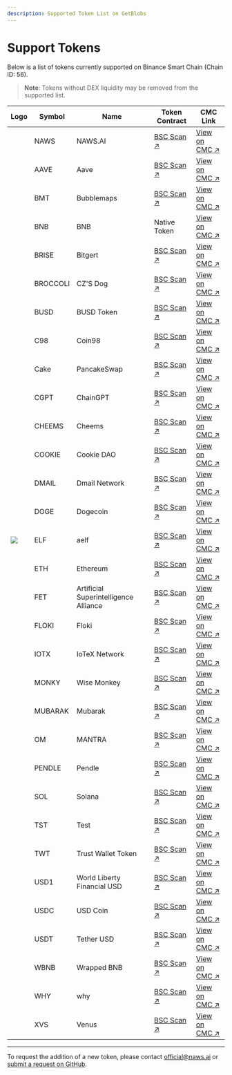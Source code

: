 ```yaml
---
description: Supported Token List on GetBlobs
---
```


# Support Tokens



Below is a list of tokens currently supported on Binance Smart Chain (Chain ID: 56).

> **Note**: Tokens without DEX liquidity may be removed from the supported list.

| Logo                                                                                                                                                                                                                                                                                                                                                                                                                                                                                                                                                                                                                                                                                                         | Symbol   | Name                                  | Token Contract                                                                     | CMC Link                                                                                    |
| ------------------------------------------------------------------------------------------------------------------------------------------------------------------------------------------------------------------------------------------------------------------------------------------------------------------------------------------------------------------------------------------------------------------------------------------------------------------------------------------------------------------------------------------------------------------------------------------------------------------------------------------------------------------------------------------------------------ | -------- | ------------------------------------- | ---------------------------------------------------------------------------------- | ------------------------------------------------------------------------------------------- |
| [<img src="https://camo.githubusercontent.com/05db8716fe1d07356b1f5426513c69a37215169a3f6727e874b580f60cab2f5a/68747470733a2f2f73332e61702d6e6f727468656173742d322e616d617a6f6e6177732e636f6d2f63646e2e6e6177732e61692f696d616765732f636f696e2d6c6f676f732f746f6b656e5f73796d626f6c735f6e6177732e706e67" alt="" data-size="line">](https://camo.githubusercontent.com/05db8716fe1d07356b1f5426513c69a37215169a3f6727e874b580f60cab2f5a/68747470733a2f2f73332e61702d6e6f727468656173742d322e616d617a6f6e6177732e636f6d2f63646e2e6e6177732e61692f696d616765732f636f696e2d6c6f676f732f746f6b656e5f73796d626f6c735f6e6177732e706e67)                                                                             | NAWS     | NAWS.AI                               | [BSC Scan ↗](https://bscscan.com/token/0x726a54E04f394b6e44e58a2D7CB0fEc61361D10E) | [View on CMC ↗](https://coinmarketcap.com/currencies/naws-ai)                               |
| [<img src="https://camo.githubusercontent.com/8e10431de601ce667064f4e249e7569090c34d57d22b3e8b0d77431f086f1516/68747470733a2f2f73332e61702d6e6f727468656173742d322e616d617a6f6e6177732e636f6d2f63646e2e6e6177732e61692f696d616765732f636f696e2d6c6f676f732f746f6b656e5f73796d626f6c735f616176652e706e67" alt="" data-size="line">](https://camo.githubusercontent.com/8e10431de601ce667064f4e249e7569090c34d57d22b3e8b0d77431f086f1516/68747470733a2f2f73332e61702d6e6f727468656173742d322e616d617a6f6e6177732e636f6d2f63646e2e6e6177732e61692f696d616765732f636f696e2d6c6f676f732f746f6b656e5f73796d626f6c735f616176652e706e67)                                                                             | AAVE     | Aave                                  | [BSC Scan ↗](https://bscscan.com/token/0xfb6115445bff7b52feb98650c87f44907e58f802) | [View on CMC ↗](https://coinmarketcap.com/currencies/aave)                                  |
| [<img src="https://camo.githubusercontent.com/a52cf813e485d0006d59b831930af0454ed03d5d551353ab3aa3bbf8d18defd4/68747470733a2f2f73332e61702d6e6f727468656173742d322e616d617a6f6e6177732e636f6d2f63646e2e6e6177732e61692f696d616765732f636f696e2d6c6f676f732f746f6b656e5f73796d626f6c735f627562626c656d6170732e706e67" alt="" data-size="line">](https://camo.githubusercontent.com/a52cf813e485d0006d59b831930af0454ed03d5d551353ab3aa3bbf8d18defd4/68747470733a2f2f73332e61702d6e6f727468656173742d322e616d617a6f6e6177732e636f6d2f63646e2e6e6177732e61692f696d616765732f636f696e2d6c6f676f732f746f6b656e5f73796d626f6c735f627562626c656d6170732e706e67)                                                     | BMT      | Bubblemaps                            | [BSC Scan ↗](https://bscscan.com/token/0x7d814b9eD370Ec0a502EdC3267393bF62d891B62) | [View on CMC ↗](https://coinmarketcap.com/currencies/bubblemaps)                            |
| [<img src="https://camo.githubusercontent.com/08853cf09c7bd760fc1fcfe799a0df484a993d00c687ec4657f4499b95fcdaf0/68747470733a2f2f73332e61702d6e6f727468656173742d322e616d617a6f6e6177732e636f6d2f63646e2e6e6177732e61692f696d616765732f636f696e2d6c6f676f732f746f6b656e5f73796d626f6c735f77726170706564626e622e706e67" alt="" data-size="line">](https://camo.githubusercontent.com/08853cf09c7bd760fc1fcfe799a0df484a993d00c687ec4657f4499b95fcdaf0/68747470733a2f2f73332e61702d6e6f727468656173742d322e616d617a6f6e6177732e636f6d2f63646e2e6e6177732e61692f696d616765732f636f696e2d6c6f676f732f746f6b656e5f73796d626f6c735f77726170706564626e622e706e67)                                                     | BNB      | BNB                                   | Native Token                                                                       | [View on CMC ↗](https://coinmarketcap.com/currencies/bnb)                                   |
| [<img src="https://camo.githubusercontent.com/9740af06f3fbf217e1f1241e0d24c29c7ae213fe8f93f1d2e3237e13c98d2787/68747470733a2f2f73332e61702d6e6f727468656173742d322e616d617a6f6e6177732e636f6d2f63646e2e6e6177732e61692f696d616765732f636f696e2d6c6f676f732f746f6b656e5f73796d626f6c735f626974726973652e737667" alt="" data-size="line">](https://camo.githubusercontent.com/9740af06f3fbf217e1f1241e0d24c29c7ae213fe8f93f1d2e3237e13c98d2787/68747470733a2f2f73332e61702d6e6f727468656173742d322e616d617a6f6e6177732e636f6d2f63646e2e6e6177732e61692f696d616765732f636f696e2d6c6f676f732f746f6b656e5f73796d626f6c735f626974726973652e737667)                                                                 | BRISE    | Bitgert                               | [BSC Scan ↗](https://bscscan.com/token/0x8FFf93E810a2eDaaFc326eDEE51071DA9d398E83) | [View on CMC ↗](https://coinmarketcap.com/currencies/bitrise-token)                         |
| [<img src="https://camo.githubusercontent.com/084b2609b7fbd6204d3f2c15bd577673a0ca90edeb8c9e0030ce6e9b97c16e38/68747470733a2f2f73332e61702d6e6f727468656173742d322e616d617a6f6e6177732e636f6d2f63646e2e6e6177732e61692f696d616765732f636f696e2d6c6f676f732f746f6b656e5f73796d626f6c735f637a73646f672e706e67" alt="" data-size="line">](https://camo.githubusercontent.com/084b2609b7fbd6204d3f2c15bd577673a0ca90edeb8c9e0030ce6e9b97c16e38/68747470733a2f2f73332e61702d6e6f727468656173742d322e616d617a6f6e6177732e636f6d2f63646e2e6e6177732e61692f696d616765732f636f696e2d6c6f676f732f746f6b656e5f73796d626f6c735f637a73646f672e706e67)                                                                     | BROCCOLI | CZ'S Dog                              | [BSC Scan ↗](https://bscscan.com/token/0x6d5AD1592ed9D6D1dF9b93c793AB759573Ed6714) | [View on CMC ↗](https://coinmarketcap.com/currencies/czsdog-broccoli)                       |
| [<img src="https://camo.githubusercontent.com/1e48c2fe4a70ffe797eeb22996077bc0359d3a0cae143225a701d9ff0f72cecd/68747470733a2f2f73332e61702d6e6f727468656173742d322e616d617a6f6e6177732e636f6d2f63646e2e6e6177732e61692f696d616765732f636f696e2d6c6f676f732f746f6b656e5f73796d626f6c735f627573642e706e67" alt="" data-size="line">](https://camo.githubusercontent.com/1e48c2fe4a70ffe797eeb22996077bc0359d3a0cae143225a701d9ff0f72cecd/68747470733a2f2f73332e61702d6e6f727468656173742d322e616d617a6f6e6177732e636f6d2f63646e2e6e6177732e61692f696d616765732f636f696e2d6c6f676f732f746f6b656e5f73796d626f6c735f627573642e706e67)                                                                             | BUSD     | BUSD Token                            | [BSC Scan ↗](https://bscscan.com/token/0xe9e7CEA3DedcA5984780Bafc599bD69ADd087D56) | [View on CMC ↗](https://coinmarketcap.com/currencies/binance-usd)                           |
| [<img src="https://camo.githubusercontent.com/857ef5577a7c899b76058d5efd219e52c3e9dc69e3efa85b49c8b6dddfb1b4c2/68747470733a2f2f73332e61702d6e6f727468656173742d322e616d617a6f6e6177732e636f6d2f63646e2e6e6177732e61692f696d616765732f636f696e2d6c6f676f732f746f6b656e5f73796d626f6c735f636f696e39382e706e67" alt="" data-size="line">](https://camo.githubusercontent.com/857ef5577a7c899b76058d5efd219e52c3e9dc69e3efa85b49c8b6dddfb1b4c2/68747470733a2f2f73332e61702d6e6f727468656173742d322e616d617a6f6e6177732e636f6d2f63646e2e6e6177732e61692f696d616765732f636f696e2d6c6f676f732f746f6b656e5f73796d626f6c735f636f696e39382e706e67)                                                                     | C98      | Coin98                                | [BSC Scan ↗](https://bscscan.com/token/0xaEC945e04baF28b135Fa7c640f624f8D90F1C3a6) | [View on CMC ↗](https://coinmarketcap.com/currencies/coin98)                                |
| [<img src="https://camo.githubusercontent.com/83f62991712b7ab31a0fcf15eb6e5f9f5f0e60205ff727471f232957c439bf40/68747470733a2f2f73332e61702d6e6f727468656173742d322e616d617a6f6e6177732e636f6d2f63646e2e6e6177732e61692f696d616765732f636f696e2d6c6f676f732f746f6b656e5f73796d626f6c735f70616e63616b65737761702e737667" alt="" data-size="line">](https://camo.githubusercontent.com/83f62991712b7ab31a0fcf15eb6e5f9f5f0e60205ff727471f232957c439bf40/68747470733a2f2f73332e61702d6e6f727468656173742d322e616d617a6f6e6177732e636f6d2f63646e2e6e6177732e61692f696d616765732f636f696e2d6c6f676f732f746f6b656e5f73796d626f6c735f70616e63616b65737761702e737667)                                                 | Cake     | PancakeSwap                           | [BSC Scan ↗](https://bscscan.com/token/0x0E09FaBB73Bd3Ade0a17ECC321fD13a19e81cE82) | [View on CMC ↗](https://coinmarketcap.com/currencies/pancakeswap)                           |
| [<img src="https://camo.githubusercontent.com/884b48fe8165f174fac0be27051ed65e7a8db545bc9390ef4ea855313f333673/68747470733a2f2f73332e61702d6e6f727468656173742d322e616d617a6f6e6177732e636f6d2f63646e2e6e6177732e61692f696d616765732f636f696e2d6c6f676f732f746f6b656e5f73796d626f6c735f636861696e6770742e706e67" alt="" data-size="line">](https://camo.githubusercontent.com/884b48fe8165f174fac0be27051ed65e7a8db545bc9390ef4ea855313f333673/68747470733a2f2f73332e61702d6e6f727468656173742d322e616d617a6f6e6177732e636f6d2f63646e2e6e6177732e61692f696d616765732f636f696e2d6c6f676f732f746f6b656e5f73796d626f6c735f636861696e6770742e706e67)                                                             | CGPT     | ChainGPT                              | [BSC Scan ↗](https://bscscan.com/token/0x9840652DC04fb9db2C43853633f0F62BE6f00f98) | [View on CMC ↗](https://coinmarketcap.com/currencies/chaingpt)                              |
| [<img src="https://camo.githubusercontent.com/da98edff641490cf017600693b6c5180f1b00aba5e807765d4249e7850f5dc0a/68747470733a2f2f73332e61702d6e6f727468656173742d322e616d617a6f6e6177732e636f6d2f63646e2e6e6177732e61692f696d616765732f636f696e2d6c6f676f732f746f6b656e5f73796d626f6c735f636865656d732e706e67" alt="" data-size="line">](https://camo.githubusercontent.com/da98edff641490cf017600693b6c5180f1b00aba5e807765d4249e7850f5dc0a/68747470733a2f2f73332e61702d6e6f727468656173742d322e616d617a6f6e6177732e636f6d2f63646e2e6e6177732e61692f696d616765732f636f696e2d6c6f676f732f746f6b656e5f73796d626f6c735f636865656d732e706e67)                                                                     | CHEEMS   | Cheems                                | [BSC Scan ↗](https://bscscan.com/token/0x0DF0587216a4a1bB7d5082fdc491d93d2dD4B413) | [View on CMC ↗](https://coinmarketcap.com/currencies/cheems-pet)                            |
| [<img src="https://camo.githubusercontent.com/cd21514c4d60fbe34575f55b8885059a5492829a7e00fb3b1d5c6999874102bf/68747470733a2f2f73332e61702d6e6f727468656173742d322e616d617a6f6e6177732e636f6d2f63646e2e6e6177732e61692f696d616765732f636f696e2d6c6f676f732f746f6b656e5f73796d626f6c735f636f6f6b696564616f2e706e67" alt="" data-size="line">](https://camo.githubusercontent.com/cd21514c4d60fbe34575f55b8885059a5492829a7e00fb3b1d5c6999874102bf/68747470733a2f2f73332e61702d6e6f727468656173742d322e616d617a6f6e6177732e636f6d2f63646e2e6e6177732e61692f696d616765732f636f696e2d6c6f676f732f746f6b656e5f73796d626f6c735f636f6f6b696564616f2e706e67)                                                         | COOKIE   | Cookie DAO                            | [BSC Scan ↗](https://bscscan.com/token/0xC0041EF357B183448B235a8Ea73Ce4E4eC8c265F) | [View on CMC ↗](https://coinmarketcap.com/currencies/cookie)                                |
| [<img src="https://camo.githubusercontent.com/e96ddcf0f7f3d871c682b432914441513707f8f1121050116fb2cf6d958b1771/68747470733a2f2f73332e61702d6e6f727468656173742d322e616d617a6f6e6177732e636f6d2f63646e2e6e6177732e61692f696d616765732f636f696e2d6c6f676f732f746f6b656e5f73796d626f6c735f646d61696c2e737667" alt="" data-size="line">](https://camo.githubusercontent.com/e96ddcf0f7f3d871c682b432914441513707f8f1121050116fb2cf6d958b1771/68747470733a2f2f73332e61702d6e6f727468656173742d322e616d617a6f6e6177732e636f6d2f63646e2e6e6177732e61692f696d616765732f636f696e2d6c6f676f732f746f6b656e5f73796d626f6c735f646d61696c2e737667)                                                                         | DMAIL    | Dmail Network                         | [BSC Scan ↗](https://bscscan.com/token/0xcc6f1e1b87cfcbe9221808d2d85c501aab0b5192) | [View on CMC ↗](https://coinmarketcap.com/currencies/dmail-network)                         |
| [<img src="https://camo.githubusercontent.com/db955ca085ec11bbcdf386948324da67dfbb806fac3141cb6b2e42b56700faf5/68747470733a2f2f73332e61702d6e6f727468656173742d322e616d617a6f6e6177732e636f6d2f63646e2e6e6177732e61692f696d616765732f636f696e2d6c6f676f732f746f6b656e5f73796d626f6c735f646f67652e706e67" alt="" data-size="line">](https://camo.githubusercontent.com/db955ca085ec11bbcdf386948324da67dfbb806fac3141cb6b2e42b56700faf5/68747470733a2f2f73332e61702d6e6f727468656173742d322e616d617a6f6e6177732e636f6d2f63646e2e6e6177732e61692f696d616765732f636f696e2d6c6f676f732f746f6b656e5f73796d626f6c735f646f67652e706e67)                                                                             | DOGE     | Dogecoin                              | [BSC Scan ↗](https://bscscan.com/token/0xbA2aE424d960c26247Dd6c32edC70B295c744C43) | [View on CMC ↗](https://coinmarketcap.com/currencies/dogecoin)                              |
| [![](https://camo.githubusercontent.com/501ca7447b4d57eadd5f65d9465ddcb360b0a2ff861fe6fc0d8021e7d405dd23/68747470733a2f2f73332e61702d6e6f727468656173742d322e616d617a6f6e6177732e636f6d2f63646e2e6e6177732e61692f696d616765732f636f696e2d6c6f676f732f746f6b656e5f73796d626f6c735f61656c662e737667)](https://camo.githubusercontent.com/501ca7447b4d57eadd5f65d9465ddcb360b0a2ff861fe6fc0d8021e7d405dd23/68747470733a2f2f73332e61702d6e6f727468656173742d322e616d617a6f6e6177732e636f6d2f63646e2e6e6177732e61692f696d616765732f636f696e2d6c6f676f732f746f6b656e5f73796d626f6c735f61656c662e737667)                                                                                                            | ELF      | aelf                                  | [BSC Scan ↗](https://bscscan.com/token/0xa3f020a5C92e15be13CAF0Ee5C95cF79585EeCC9) | [View on CMC ↗](https://coinmarketcap.com/currencies/aelf)                                  |
| [<img src="https://camo.githubusercontent.com/2175d38880c8079606b63e59438bbec2df5f796cd510436619f426bdc1722af6/68747470733a2f2f73332e61702d6e6f727468656173742d322e616d617a6f6e6177732e636f6d2f63646e2e6e6177732e61692f696d616765732f636f696e2d6c6f676f732f746f6b656e5f73796d626f6c735f657468657265756d2e706e67" alt="" data-size="line">](https://camo.githubusercontent.com/2175d38880c8079606b63e59438bbec2df5f796cd510436619f426bdc1722af6/68747470733a2f2f73332e61702d6e6f727468656173742d322e616d617a6f6e6177732e636f6d2f63646e2e6e6177732e61692f696d616765732f636f696e2d6c6f676f732f746f6b656e5f73796d626f6c735f657468657265756d2e706e67)                                                             | ETH      | Ethereum                              | [BSC Scan ↗](https://bscscan.com/token/0x2170Ed0880ac9A755fd29B2688956BD959F933F8) | [View on CMC ↗](https://coinmarketcap.com/currencies/ethereum)                              |
| [<img src="https://camo.githubusercontent.com/e60296f6df90afc07bc5435d0fc73f83c61849b9953a56a5eb711d13d2bab847/68747470733a2f2f73332e61702d6e6f727468656173742d322e616d617a6f6e6177732e636f6d2f63646e2e6e6177732e61692f696d616765732f636f696e2d6c6f676f732f746f6b656e5f73796d626f6c735f6172746966696369616c2e706e67" alt="" data-size="line">](https://camo.githubusercontent.com/e60296f6df90afc07bc5435d0fc73f83c61849b9953a56a5eb711d13d2bab847/68747470733a2f2f73332e61702d6e6f727468656173742d322e616d617a6f6e6177732e636f6d2f63646e2e6e6177732e61692f696d616765732f636f696e2d6c6f676f732f746f6b656e5f73796d626f6c735f6172746966696369616c2e706e67)                                                     | FET      | Artificial Superintelligence Alliance | [BSC Scan ↗](https://bscscan.com/token/0x031b41e504677879370e9dbcf937283a8691fa7f) | [View on CMC ↗](https://coinmarketcap.com/currencies/artificial-superintelligence-alliance) |
| [<img src="https://camo.githubusercontent.com/81fe771e0c65c04061b94acd4ae4ae99efe18c0d012553c65df160f66b9dea86/68747470733a2f2f73332e61702d6e6f727468656173742d322e616d617a6f6e6177732e636f6d2f63646e2e6e6177732e61692f696d616765732f636f696e2d6c6f676f732f746f6b656e5f73796d626f6c735f666c6f6b692e706e67" alt="" data-size="line">](https://camo.githubusercontent.com/81fe771e0c65c04061b94acd4ae4ae99efe18c0d012553c65df160f66b9dea86/68747470733a2f2f73332e61702d6e6f727468656173742d322e616d617a6f6e6177732e636f6d2f63646e2e6e6177732e61692f696d616765732f636f696e2d6c6f676f732f746f6b656e5f73796d626f6c735f666c6f6b692e706e67)                                                                         | FLOKI    | Floki                                 | [BSC Scan ↗](https://bscscan.com/token/0xfb5B838b6cfEEdC2873aB27866079AC55363D37E) | [View on CMC ↗](https://coinmarketcap.com/currencies/floki-inu)                             |
| [<img src="https://camo.githubusercontent.com/32ce9f275edfaee401a6a062adf2a402de73267aaef2a8fa5318c1858821d51e/68747470733a2f2f73332e61702d6e6f727468656173742d322e616d617a6f6e6177732e636f6d2f63646e2e6e6177732e61692f696d616765732f636f696e2d6c6f676f732f746f6b656e5f73796d626f6c735f696f7465782e737667" alt="" data-size="line">](https://camo.githubusercontent.com/32ce9f275edfaee401a6a062adf2a402de73267aaef2a8fa5318c1858821d51e/68747470733a2f2f73332e61702d6e6f727468656173742d322e616d617a6f6e6177732e636f6d2f63646e2e6e6177732e61692f696d616765732f636f696e2d6c6f676f732f746f6b656e5f73796d626f6c735f696f7465782e737667)                                                                         | IOTX     | IoTeX Network                         | [BSC Scan ↗](https://bscscan.com/token/0x9678e42cebeb63f23197d726b29b1cb20d0064e5) | [View on CMC ↗](https://coinmarketcap.com/currencies/iotex)                                 |
| [<img src="https://camo.githubusercontent.com/680f080a09494a293d9ad88a038a48e120f1fff009f7767261a23aff6e823efd/68747470733a2f2f73332e61702d6e6f727468656173742d322e616d617a6f6e6177732e636f6d2f63646e2e6e6177732e61692f696d616765732f636f696e2d6c6f676f732f746f6b656e5f73796d626f6c735f776973656d6f6e6b65792e706e67" alt="" data-size="line">](https://camo.githubusercontent.com/680f080a09494a293d9ad88a038a48e120f1fff009f7767261a23aff6e823efd/68747470733a2f2f73332e61702d6e6f727468656173742d322e616d617a6f6e6177732e636f6d2f63646e2e6e6177732e61692f696d616765732f636f696e2d6c6f676f732f746f6b656e5f73796d626f6c735f776973656d6f6e6b65792e706e67)                                                     | MONKY    | Wise Monkey                           | [BSC Scan ↗](https://bscscan.com/token/0x59E69094398AfbEA632F8Bd63033BdD2443a3Be1) | [View on CMC ↗](https://coinmarketcap.com/currencies/wise-monkey)                           |
| [<img src="https://camo.githubusercontent.com/441d37b1adc5e4135e84e0c1ff28d9c1d3ec93ca11640aac68ca73b07681dd94/68747470733a2f2f73332e61702d6e6f727468656173742d322e616d617a6f6e6177732e636f6d2f63646e2e6e6177732e61692f696d616765732f636f696e2d6c6f676f732f746f6b656e5f73796d626f6c735f6d7562726172616b2e706e67" alt="" data-size="line">](https://camo.githubusercontent.com/441d37b1adc5e4135e84e0c1ff28d9c1d3ec93ca11640aac68ca73b07681dd94/68747470733a2f2f73332e61702d6e6f727468656173742d322e616d617a6f6e6177732e636f6d2f63646e2e6e6177732e61692f696d616765732f636f696e2d6c6f676f732f746f6b656e5f73796d626f6c735f6d7562726172616b2e706e67)                                                             | MUBARAK  | Mubarak                               | [BSC Scan ↗](https://bscscan.com/token/0x5C85D6C6825aB4032337F11Ee92a72DF936b46F6) | [View on CMC ↗](https://coinmarketcap.com/currencies/mubarak)                               |
| [<img src="https://camo.githubusercontent.com/2b5ffbfc864d02c5d6f9265cb1a1353484d317c284697d320199d11c9499bb2f/68747470733a2f2f73332e61702d6e6f727468656173742d322e616d617a6f6e6177732e636f6d2f63646e2e6e6177732e61692f696d616765732f636f696e2d6c6f676f732f746f6b656e5f73796d626f6c735f6d616e7472612e706e67" alt="" data-size="line">](https://camo.githubusercontent.com/2b5ffbfc864d02c5d6f9265cb1a1353484d317c284697d320199d11c9499bb2f/68747470733a2f2f73332e61702d6e6f727468656173742d322e616d617a6f6e6177732e636f6d2f63646e2e6e6177732e61692f696d616765732f636f696e2d6c6f676f732f746f6b656e5f73796d626f6c735f6d616e7472612e706e67)                                                                     | OM       | MANTRA                                | [BSC Scan ↗](https://bscscan.com/token/0xf78d2e7936f5fe18308a3b2951a93b6c4a41f5e2) | [View on CMC ↗](https://coinmarketcap.com/currencies/mantra)                                |
| [<img src="https://camo.githubusercontent.com/3d93d163a491f9d135a2cf45b647e3182b1d7420214756efc97226df29d80dfd/68747470733a2f2f73332e61702d6e6f727468656173742d322e616d617a6f6e6177732e636f6d2f63646e2e6e6177732e61692f696d616765732f636f696e2d6c6f676f732f746f6b656e5f73796d626f6c735f70656e646c652e706e67" alt="" data-size="line">](https://camo.githubusercontent.com/3d93d163a491f9d135a2cf45b647e3182b1d7420214756efc97226df29d80dfd/68747470733a2f2f73332e61702d6e6f727468656173742d322e616d617a6f6e6177732e636f6d2f63646e2e6e6177732e61692f696d616765732f636f696e2d6c6f676f732f746f6b656e5f73796d626f6c735f70656e646c652e706e67)                                                                     | PENDLE   | Pendle                                | [BSC Scan ↗](https://bscscan.com/token/0xb3Ed0A426155B79B898849803E3B36552f7ED507) | [View on CMC ↗](https://coinmarketcap.com/currencies/pendle)                                |
| [<img src="https://camo.githubusercontent.com/6e8362309aedb0f953a5aae99d7d1fc2812d7abeb129ad1ad6f33ff70b07450f/68747470733a2f2f73332e61702d6e6f727468656173742d322e616d617a6f6e6177732e636f6d2f63646e2e6e6177732e61692f696d616765732f636f696e2d6c6f676f732f746f6b656e5f73796d626f6c735f736f6c616e612e706e67" alt="" data-size="line">](https://camo.githubusercontent.com/6e8362309aedb0f953a5aae99d7d1fc2812d7abeb129ad1ad6f33ff70b07450f/68747470733a2f2f73332e61702d6e6f727468656173742d322e616d617a6f6e6177732e636f6d2f63646e2e6e6177732e61692f696d616765732f636f696e2d6c6f676f732f746f6b656e5f73796d626f6c735f736f6c616e612e706e67)                                                                     | SOL      | Solana                                | [BSC Scan ↗](https://bscscan.com/token/0x570A5D26f7765Ecb712C0924E4De545B89fD43dF) | [View on CMC ↗](https://coinmarketcap.com/currencies/solana)                                |
| [<img src="https://camo.githubusercontent.com/7f2477f041857647860fb72c3488142d9ac9852060eff49787b995cb179164c8/68747470733a2f2f73332e61702d6e6f727468656173742d322e616d617a6f6e6177732e636f6d2f63646e2e6e6177732e61692f696d616765732f636f696e2d6c6f676f732f746f6b656e5f73796d626f6c735f7473742e706e67" alt="" data-size="line">](https://camo.githubusercontent.com/7f2477f041857647860fb72c3488142d9ac9852060eff49787b995cb179164c8/68747470733a2f2f73332e61702d6e6f727468656173742d322e616d617a6f6e6177732e636f6d2f63646e2e6e6177732e61692f696d616765732f636f696e2d6c6f676f732f746f6b656e5f73796d626f6c735f7473742e706e67)                                                                                 | TST      | Test                                  | [BSC Scan ↗](https://bscscan.com/token/0x86Bb94DdD16Efc8bc58e6b056e8df71D9e666429) | [View on CMC ↗](https://coinmarketcap.com/currencies/test-token-bsc)                        |
| [<img src="https://camo.githubusercontent.com/06adc3f1f85c6505cc505c97b1ead5bf973854a9c0b859bc91a6d28ffe6e2c7f/68747470733a2f2f73332e61702d6e6f727468656173742d322e616d617a6f6e6177732e636f6d2f63646e2e6e6177732e61692f696d616765732f636f696e2d6c6f676f732f746f6b656e5f73796d626f6c735f747275737477616c6c65742e706e67" alt="" data-size="line">](https://camo.githubusercontent.com/06adc3f1f85c6505cc505c97b1ead5bf973854a9c0b859bc91a6d28ffe6e2c7f/68747470733a2f2f73332e61702d6e6f727468656173742d322e616d617a6f6e6177732e636f6d2f63646e2e6e6177732e61692f696d616765732f636f696e2d6c6f676f732f746f6b656e5f73796d626f6c735f747275737477616c6c65742e706e67)                                                 | TWT      | Trust Wallet Token                    | [BSC Scan ↗](https://bscscan.com/token/0x4b0f1812e5df2a09796481ff14017e6005508003) | [View on CMC ↗](https://coinmarketcap.com/currencies/trust-wallet-token)                    |
| [<img src="https://camo.githubusercontent.com/1dc2e572ecc43466776d0e2a7f307452d9776ccbb7604ad030c58a186b456b90/68747470733a2f2f73332e61702d6e6f727468656173742d322e616d617a6f6e6177732e636f6d2f63646e2e6e6177732e61692f696d616765732f636f696e2d6c6f676f732f746f6b656e5f73796d626f6c735f776f726c645f6c6962657274795f66696e616e6369616c2e706e67" alt="" data-size="line">](https://camo.githubusercontent.com/1dc2e572ecc43466776d0e2a7f307452d9776ccbb7604ad030c58a186b456b90/68747470733a2f2f73332e61702d6e6f727468656173742d322e616d617a6f6e6177732e636f6d2f63646e2e6e6177732e61692f696d616765732f636f696e2d6c6f676f732f746f6b656e5f73796d626f6c735f776f726c645f6c6962657274795f66696e616e6369616c2e706e67) | USD1     | World Liberty Financial USD           | [BSC Scan ↗](https://bscscan.com/token/0x8d0D000Ee44948FC98c9B98A4FA4921476f08B0d) | [View on CMC ↗](https://coinmarketcap.com/currencies/usd1)                                  |
| [<img src="https://camo.githubusercontent.com/7be3da742a05f2ff0f1355d5d938cbb5bf993701fdc490ab910200f67f91aa0e/68747470733a2f2f73332e61702d6e6f727468656173742d322e616d617a6f6e6177732e636f6d2f63646e2e6e6177732e61692f696d616765732f636f696e2d6c6f676f732f746f6b656e5f73796d626f6c735f7573642e706e67" alt="" data-size="line">](https://camo.githubusercontent.com/7be3da742a05f2ff0f1355d5d938cbb5bf993701fdc490ab910200f67f91aa0e/68747470733a2f2f73332e61702d6e6f727468656173742d322e616d617a6f6e6177732e636f6d2f63646e2e6e6177732e61692f696d616765732f636f696e2d6c6f676f732f746f6b656e5f73796d626f6c735f7573642e706e67)                                                                                 | USDC     | USD Coin                              | [BSC Scan ↗](https://bscscan.com/token/0x8AC76a51cc950d9822D68b83fE1Ad97B32Cd580d) | [View on CMC ↗](https://coinmarketcap.com/currencies/usd-coin)                              |
| [<img src="https://camo.githubusercontent.com/0b82139a36fcab92af98f10894983ceb943029e890ed87e11bfd3a3ecc962f26/68747470733a2f2f73332e61702d6e6f727468656173742d322e616d617a6f6e6177732e636f6d2f63646e2e6e6177732e61692f696d616765732f636f696e2d6c6f676f732f746f6b656e5f73796d626f6c735f746574686572757364742e706e67" alt="" data-size="line">](https://camo.githubusercontent.com/0b82139a36fcab92af98f10894983ceb943029e890ed87e11bfd3a3ecc962f26/68747470733a2f2f73332e61702d6e6f727468656173742d322e616d617a6f6e6177732e636f6d2f63646e2e6e6177732e61692f696d616765732f636f696e2d6c6f676f732f746f6b656e5f73796d626f6c735f746574686572757364742e706e67)                                                     | USDT     | Tether USD                            | [BSC Scan ↗](https://bscscan.com/token/0x55d398326f99059fF775485246999027B3197955) | [View on CMC ↗](https://coinmarketcap.com/currencies/tether)                                |
| [<img src="https://camo.githubusercontent.com/08853cf09c7bd760fc1fcfe799a0df484a993d00c687ec4657f4499b95fcdaf0/68747470733a2f2f73332e61702d6e6f727468656173742d322e616d617a6f6e6177732e636f6d2f63646e2e6e6177732e61692f696d616765732f636f696e2d6c6f676f732f746f6b656e5f73796d626f6c735f77726170706564626e622e706e67" alt="" data-size="line">](https://camo.githubusercontent.com/08853cf09c7bd760fc1fcfe799a0df484a993d00c687ec4657f4499b95fcdaf0/68747470733a2f2f73332e61702d6e6f727468656173742d322e616d617a6f6e6177732e636f6d2f63646e2e6e6177732e61692f696d616765732f636f696e2d6c6f676f732f746f6b656e5f73796d626f6c735f77726170706564626e622e706e67)                                                     | WBNB     | Wrapped BNB                           | [BSC Scan ↗](https://bscscan.com/token/0xbb4CdB9CBd36B01bD1cBaEBF2De08d9173bc095c) | [View on CMC ↗](https://coinmarketcap.com/currencies/wbnb)                                  |
| [<img src="https://camo.githubusercontent.com/4a8b2c7d57978b7892f6bb111d7f8dc5312c3b93201919f6fbcd67f3185c8f86/68747470733a2f2f73332e61702d6e6f727468656173742d322e616d617a6f6e6177732e636f6d2f63646e2e6e6177732e61692f696d616765732f636f696e2d6c6f676f732f746f6b656e5f73796d626f6c735f7768792e706e67" alt="" data-size="line">](https://camo.githubusercontent.com/4a8b2c7d57978b7892f6bb111d7f8dc5312c3b93201919f6fbcd67f3185c8f86/68747470733a2f2f73332e61702d6e6f727468656173742d322e616d617a6f6e6177732e636f6d2f63646e2e6e6177732e61692f696d616765732f636f696e2d6c6f676f732f746f6b656e5f73796d626f6c735f7768792e706e67)                                                                                 | WHY      | why                                   | [BSC Scan ↗](https://bscscan.com/token/0x9eC02756A559700d8D9e79ECe56809f7bcC5dC27) | [View on CMC ↗](https://coinmarketcap.com/currencies/why)                                   |
| [<img src="https://camo.githubusercontent.com/dd74612c85ad6606b289d8a6f1e60fbe4e792f2b264b7ff74db14c0df707d9a0/68747470733a2f2f73332e61702d6e6f727468656173742d322e616d617a6f6e6177732e636f6d2f63646e2e6e6177732e61692f696d616765732f636f696e2d6c6f676f732f746f6b656e5f73796d626f6c735f76656e75732e706e67" alt="" data-size="line">](https://camo.githubusercontent.com/dd74612c85ad6606b289d8a6f1e60fbe4e792f2b264b7ff74db14c0df707d9a0/68747470733a2f2f73332e61702d6e6f727468656173742d322e616d617a6f6e6177732e636f6d2f63646e2e6e6177732e61692f696d616765732f636f696e2d6c6f676f732f746f6b656e5f73796d626f6c735f76656e75732e706e67)                                                                         | XVS      | Venus                                 | [BSC Scan ↗](https://bscscan.com/token/0xcF6BB5389c92Bdda8a3747Ddb454cB7a64626C63) | [View on CMC ↗](https://coinmarketcap.com/currencies/venus)                                 |

***

To request the addition of a new token, please contact [official@naws.ai](mailto:official@naws.ai) or [submit a request on GitHub](https://github.com/naws-ai/getblobs-token-list/blob/main/CONTRIBUTING.md).
